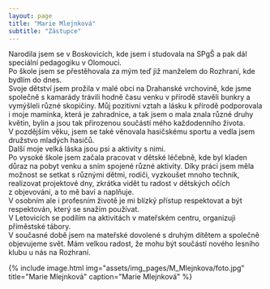 ```yaml
---
layout: page
title: "Marie Mlejnková"
subtitle: "Zástupce" 
---
```

Narodila jsem se v Boskovicích, kde jsem i studovala na SPgŠ a pak dál speciální pedagogiku v Olomouci.  
Po škole jsem se přestěhovala za mým teď již manželem do Rozhraní, kde bydlím do dnes.   
Svoje dětství jsem prožila v malé obci na Drahanské vrchovině, kde jsme společně s kamarády trávili hodně času venku v přírodě stavěli bunkry a vymýšleli různé skopičiny. Můj pozitivní vztah a lásku k přírodě podporovala i moje maminka, která je zahradnice, a tak jsem o mala znala různé druhy květin, bylin a jsou tak přirozenou součástí mého každodenního života.   
V pozdějším věku, jsem se také věnovala hasičskému sportu a vedla jsem družstvo mladých hasičů.   
Další moje velká láska jsou psi a aktivity s nimi.  
Po vysoké škole jsem začala pracovat v dětské léčebně, kde byl kladen důraz na pobyt venku a sním spojené různé aktivity. Díky práci jsem měla možnost se setkat s různými dětmi, rodiči, vyzkoušet mnoho technik, realizovat projektové dny, zkrátka vidět tu radost v dětských očích z objevování, a to mě baví a naplňuje.  
V osobním ale i profesním životě je mi blízký přístup respektovat a být respektován, který se snažím používat.   
V Letovicích se podílím na aktivitách v mateřském centru, organizuji příměstské tábory.  
V současné době jsem na mateřské dovolené s druhým dítětem a společně objevujeme svět. Mám velkou radost, že mohu být součástí nového lesního klubu u nás na Rozhraní.


{% include image.html
            img="assets/img_pages/M_Mlejnkova/foto.jpg"
            title="Marie Mlejnková"
            caption="Marie Mlejnková" 
            %}

